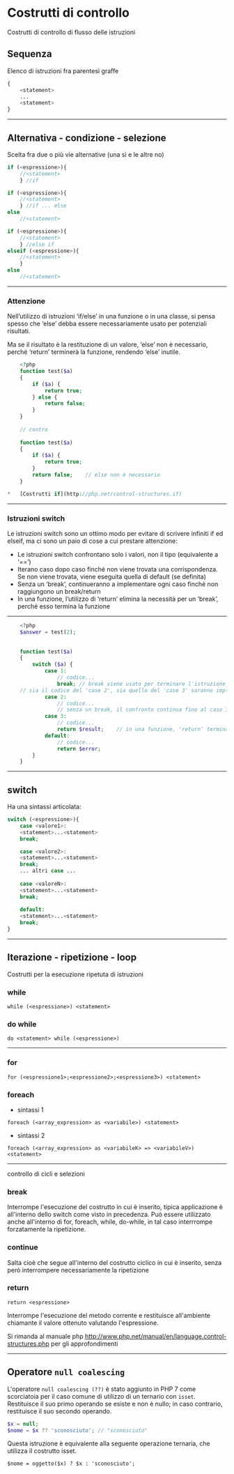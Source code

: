 # Costrutti di controllo

Costrutti di controllo di flusso delle istruzioni

## Sequenza

Elenco di istruzioni fra parentesi graffe

```php
{ 
    <statement> 
    ... 
    <statement> 
}
```

---

## Alternativa - condizione - selezione 

Scelta fra due o più vie alternative (una sì e le altre no)
```php
if (<espressione>){
    //<statement>
    } //if

if (<espressione>){
    //<statement>
    } //if ... else
else 
    //<statement>

if (<espressione>){
    //<statement>
    } //else if
elseif (<espressione>){
    //<statement>
    } 
else 
    //<statement>
```

---

### Attenzione

Nell’utilizzo di istruzioni ‘if/else’ in una funzione o in una classe, si pensa spesso che ‘else’ debba essere necessariamente usato per potenziali risultati.

Ma se il risultato è la restituzione di un valore, ‘else’ non è necessario, perché ‘return’ terminerà la funzione, rendendo ‘else’ inutile.

```php
    <?php
    function test($a)
    {
        if ($a) {
            return true;
        } else {
            return false;
        }
    }
    
    // contro
    
    function test($a)
    {
        if ($a) {
            return true;
        }
        return false;    // else non è necessario
    }

*   [Costrutti if](http://php.net/control-structures.if)
```

---

### Istruzioni switch

Le istruzioni switch sono un ottimo modo per evitare di scrivere infiniti if ed elseif, ma ci sono un paio di cose a cui prestare attenzione:

*   Le istruzioni switch confrontano solo i valori, non il tipo (equivalente a ‘==’)
*   Iterano caso dopo caso finché non viene trovata una corrispondenza. Se non viene trovata, viene eseguita quella di default (se definita)
*   Senza un ‘break’, continueranno a implementare ogni caso finché non raggiungono un break/return
*   In una funzione, l’utilizzo di ‘return’ elimina la necessità per un ‘break’, perché esso termina la funzione

---

```php
    <?php
    $answer = test(2);    
    
    
    function test($a)
    {
        switch ($a) {
            case 1:
                // codice...
                break; // break viene usato per terminare l'istruzione switch
    // sia il codice del 'case 2', sia quello del 'case 3' saranno implementati
            case 2:
                // codice...         
                // senza un break, il confronto continua fino al caso 3
            case 3:
                // codice...
                return $result;    // in una funzione, 'return' termina la funzione
            default:
                // codice...
                return $error;
        }
    }
```

---

## switch

Ha una sintassi articolata:

```php 
switch (<espressione>){
    case <valore1>:
    <statement>...<statement>
    break;

    case <valore2>:
    <statement>...<statement>
    break;
    ... altri case ...
    
    case <valoreN>:
    <statement>...<statement>
    break;
    
    default:
    <statement>...<statement>
    break;
}
```

---

## Iterazione - ripetizione - loop

Costrutti per la esecuzione ripetuta di istruzioni

### while
```while (<espressione>) <statement>```

### do while
```do <statement> while (<espressione>)```

---

### for
```for (<espressione1>;<espressione2>;<espressione3>) <statement>```


### foreach

* sintassi 1

```foreach (<array_expression> as <variabile>) <statement>```

* sintassi 2

```foreach (<array_expression> as <variabileK> => <variabileV>)<statement>```

---

controllo di cicli e selezioni

### break

Interrompe l'esecuzione del costrutto in cui è inserito, tipica applicazione è all'interno dello
switch come visto in precedenza. Può essere utilizzato anche all'interno di for, foreach,
while, do-while, in tal caso interrrompe forzatamente la ripetizione.

### continue

Salta cioè che segue all'interno del costrutto ciclico in cui è inserito, senza però interrompere necessariamente la ripetizione

### return

```return <espressione>```

Interrompe l'esecuzione del metodo corrente e restituisce all'ambiente chiamante il valore
ottenuto valutando l'espressione.

Si rimanda al manuale php http://www.php.net/manual/en/language.control-structures.php
per gli approfondimenti

---

## Operatore `null coalescing`

L'operatore `null coalescing (??)` è stato aggiunto in PHP 7 come scorciatoia per il caso comune di utilizzo di un ternario con `isset`. Restituisce il suo primo operando se esiste e non è nullo; in caso contrario, restituisce il suo secondo operando.

```php
$x = null;
$nome = $x ?? 'sconosciuto'; // "sconosciuto"
```

Questa istruzione è equivalente alla seguente operazione ternaria, che utilizza il costrutto isset.

`$nome = oggetto($x) ? $x : 'sconosciuto';`